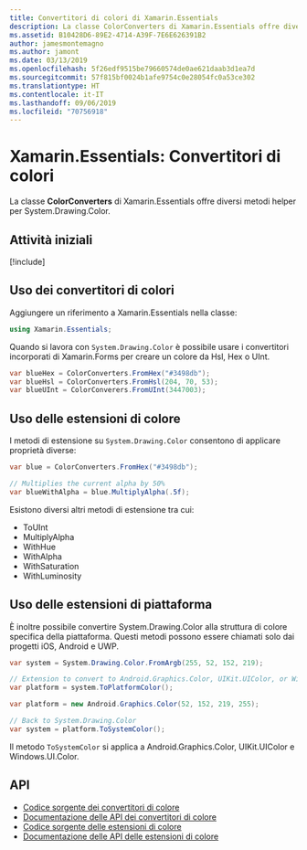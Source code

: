 ```yaml
---
title: Convertitori di colori di Xamarin.Essentials
description: La classe ColorConverters di Xamarin.Essentials offre diversi metodi helper e metodi di estensione per usare System.Drawing.Color.
ms.assetid: B10428D6-89E2-4714-A39F-7E6E626391B2
author: jamesmontemagno
ms.author: jamont
ms.date: 03/13/2019
ms.openlocfilehash: 5f26edf9515be79660574de0ae621daab3d1ea7d
ms.sourcegitcommit: 57f815bf0024b1afe9754c0e28054fc0a53ce302
ms.translationtype: HT
ms.contentlocale: it-IT
ms.lasthandoff: 09/06/2019
ms.locfileid: "70756918"
---
```

# <a name="xamarinessentials-color-converters"></a>Xamarin.Essentials: Convertitori di colori

La classe **ColorConverters** di Xamarin.Essentials offre diversi metodi helper per System.Drawing.Color.

## <a name="get-started"></a>Attività iniziali

[!include[](~/essentials/includes/get-started.md)]

## <a name="using-color-converters"></a>Uso dei convertitori di colori

Aggiungere un riferimento a Xamarin.Essentials nella classe:

```csharp
using Xamarin.Essentials;
```

Quando si lavora con `System.Drawing.Color` è possibile usare i convertitori incorporati di Xamarin.Forms per creare un colore da Hsl, Hex o UInt.

```csharp
var blueHex = ColorConverters.FromHex("#3498db");
var blueHsl = ColorConverters.FromHsl(204, 70, 53);
var blueUInt = ColorConverers.FromUInt(3447003);
```

## <a name="using-color-extensions"></a>Uso delle estensioni di colore

I metodi di estensione su `System.Drawing.Color` consentono di applicare proprietà diverse:

```csharp
var blue = ColorConverters.FromHex("#3498db");

// Multiplies the current alpha by 50%
var blueWithAlpha = blue.MultiplyAlpha(.5f);
```

Esistono diversi altri metodi di estensione tra cui:

- ToUInt
- MultiplyAlpha
- WithHue
- WithAlpha
- WithSaturation
- WithLuminosity

## <a name="using-platform-extensions"></a>Uso delle estensioni di piattaforma

È inoltre possibile convertire System.Drawing.Color alla struttura di colore specifica della piattaforma. Questi metodi possono essere chiamati solo dai progetti iOS, Android e UWP.

```csharp
var system = System.Drawing.Color.FromArgb(255, 52, 152, 219);

// Extension to convert to Android.Graphics.Color, UIKit.UIColor, or Windows.UI.Color
var platform = system.ToPlatformColor();
```

```csharp
var platform = new Android.Graphics.Color(52, 152, 219, 255);

// Back to System.Drawing.Color
var system = platform.ToSystemColor();
```

Il metodo `ToSystemColor` si applica a Android.Graphics.Color, UIKit.UIColor e Windows.UI.Color.

## <a name="api"></a>API

- [Codice sorgente dei convertitori di colore](https://github.com/xamarin/Essentials/tree/master/Xamarin.Essentials/Types/ColorConverters.shared.cs)
- [Documentazione delle API dei convertitori di colore](xref:Xamarin.Essentials.ColorConverters)
- [Codice sorgente delle estensioni di colore](https://github.com/xamarin/Essentials/tree/master/Xamarin.Essentials/Types/ColorConverters.shared.cs)
- [Documentazione delle API delle estensioni di colore](xref:Xamarin.Essentials.ColorExtensions)
